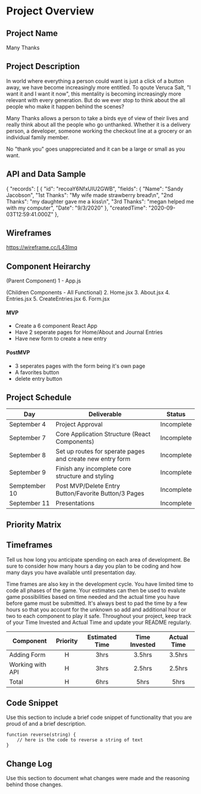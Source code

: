 # Project Overview

## Project Name

Many Thanks

## Project Description

In world where everything a person could want is just a click of a button away, we have become increasingly more entitled. To qoute Veruca Salt, "I want it and I want it now", this mentality is becoming increasingly more relevant with every generation. But do we ever stop to think about the all people who make it happen behind the scenes?

Many Thanks allows a person to take a birds eye of view of their lives and really think about all the people who go unthanked. Whether it is a delivery person, a developer, someone working the checkout line at a grocery or an individual family member. 

No "thank you" goes unappreciated and it can be a large or small as you want. 

## API and Data Sample

{
    "records": [
        {
            "id": "recoaY6NfxUIU2GWB",
            "fields": {
                "Name": "Sandy Jacobson",
                "1st Thanks": "My wife made strawberry bread\n",
                "2nd Thanks": "my daughter gave me a kiss\n",
                "3rd Thanks": "megan helped me with my computer",
                "Date": "9/3/2020"
            },
            "createdTime": "2020-09-03T12:59:41.000Z"
        },

## Wireframes

https://wireframe.cc/L43Imq

## Component Heirarchy

(Parent Component)
1 - App.js

(Children Components - All Functional)
2. Home.jsx
3. About.jsx
4. Entries.jsx
5. CreateEntries.jsx
6. Form.jsx



#### MVP 

- Create a 6 component React App
- Have 2 seperate pages for Home/About and Journal Entries
- Have new form to create a new entry

#### PostMVP  

- 3 seperates pages with the form being it's own page
- A favorites button
- delete entry button

## Project Schedule

|  Day | Deliverable | Status
|---|---| ---|
|September 4| Project Approval | Incomplete
|September 7| Core Application Structure (React Components) | Incomplete
|September 8| Set up routes for sperate pages and create new entry form | Incomplete
|September 9| Finish any incomplete core structure and styling  | Incomplete
|Semptember 10|  Post MVP/Delete Entry Button/Favorite Button/3 Pages | Incomplete
|September 11| Presentations | Incomplete

## Priority Matrix


## Timeframes

Tell us how long you anticipate spending on each area of development. Be sure to consider how many hours a day you plan to be coding and how many days you have available until presentation day.

Time frames are also key in the development cycle.  You have limited time to code all phases of the game.  Your estimates can then be used to evalute game possibilities based on time needed and the actual time you have before game must be submitted. It's always best to pad the time by a few hours so that you account for the unknown so add and additional hour or two to each component to play it safe. Throughout your project, keep track of your Time Invested and Actual Time and update your README regularly.

| Component | Priority | Estimated Time | Time Invested | Actual Time |
| --- | :---: |  :---: | :---: | :---: |
| Adding Form | H | 3hrs| 3.5hrs | 3.5hrs |
| Working with API | H | 3hrs| 2.5hrs | 2.5hrs |
| Total | H | 6hrs| 5hrs | 5hrs |

## Code Snippet

Use this section to include a brief code snippet of functionality that you are proud of and a brief description.  

```
function reverse(string) {
	// here is the code to reverse a string of text
}
```

## Change Log
 Use this section to document what changes were made and the reasoning behind those changes.  